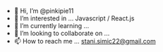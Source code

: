 - 👋 Hi, I’m @pinkipie11
- 👀 I’m interested in ... Javascript / React.js
- 🌱 I’m currently learning ... 
- 💞️ I’m looking to collaborate on ... 
- 📫 How to reach me ... stani.simic22@gmail.com

<!---
pinkipie11/pinkipie11 is a ✨ special ✨ repository because its `README.md` (this file) appears on your GitHub profile.
You can click the Preview link to take a look at your changes.
--->
